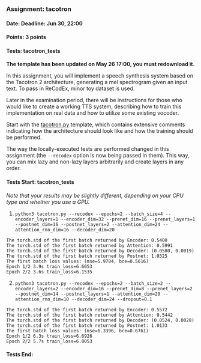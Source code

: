 ### Assignment: tacotron
#### Date: Deadline: Jun 30, 22:00
#### Points: 3 points
#### Tests: tacotron_tests

**The template has been updated on May 26 17:00, you must redownload it.**

In this assignment, you will implement a speech synthesis system based on the
Tacotron 2 architecture, generating a mel spectrogram given an input text. To
pass in ReCodEx, minor toy dataset is used.

Later in the examination period, there will be instructions for those who would
like to create a working TTS system, describing how to train this implementation
on real data and how to utilize some existing vocoder.

Start with the [tacotron.py](https://github.com/ufal/npfl138/tree/master/labs/14/tacotron.py)
template, which contains extensive comments indicating how the architecture
should look like and how the training should be performed.

The way the locally-executed tests are performed changed in this assignment
(the `--recodex` option is now being passed in them). This way, you can mix
lazy and non-lazy layers arbitrarily and create layers in any order.
#### Tests Start: tacotron_tests
_Note that your results may be slightly different, depending on your CPU type and whether you use a GPU._

1. `python3 tacotron.py --recodex --epochs=2 --batch_size=4 --encoder_layers=1 --encoder_dim=32 --prenet_dim=16 --prenet_layers=1 --postnet_dim=16 --postnet_layers=2 --attention_dim=24 --attention_rnn_dim=16 --decoder_dim=20`
```
The torch.std of the first batch returned by Encoder: 0.5400
The torch.std of the first batch returned by Attention: 0.5991
The torch.std of the first batch returned by Decoder: (0.0580, 0.0019)
The torch.std of the first batch returned by Postnet: 1.0325
The first batch loss values: (mse=5.9784, bce=0.5616)
Epoch 1/2 3.9s train_loss=6.6053
Epoch 2/2 3.6s train_loss=6.1535
```

2. `python3 tacotron.py --recodex --epochs=2 --batch_size=2 --encoder_layers=2 --encoder_dim=16 --prenet_dim=8 --prenet_layers=2 --postnet_dim=14 --postnet_layers=1 --attention_dim=20 --attention_rnn_dim=10 --decoder_dim=24 --dropout=0.1`
```
The torch.std of the first batch returned by Encoder: 0.5572
The torch.std of the first batch returned by Attention: 0.5442
The torch.std of the first batch returned by Decoder: (0.0524, 0.0028)
The torch.std of the first batch returned by Postnet: 1.0133
The first batch loss values: (mse=6.3396, bce=0.6761)
Epoch 1/2 6.3s train_loss=6.6926
Epoch 2/2 5.7s train_loss=6.0053
```
#### Tests End:
